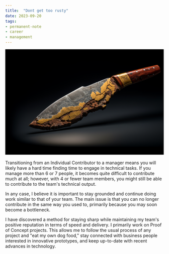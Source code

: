 ```yaml
---
title:  "Dont get too rusty"
date: 2023-09-20
tags: 
- permanent-note 
- career
- management
---
```

![Midjourney 5.2: an old, blunt and rusty knife. Kintsugi. --ar 3:2](notes/attachments/rusty-knife.png)

Transitioning from an Individual Contributor to a manager means you will likely have a hard time finding time to engage in technical tasks. If you manage more than 6 or 7 people, it becomes quite difficult to contribute much at all; however, with 4 or fewer team members, you might still be able to contribute to the team's technical output.

In any case, I believe it is important to stay grounded and continue doing work similar to that of your team. The main issue is that you can no longer contribute in the same way you used to, primarily because you may soon become a bottleneck.

I have discovered a method for staying sharp while maintaining my team's positive reputation in terms of speed and delivery. I primarily work on Proof of Concept projects. This allows me to follow the usual process of any project and "eat my own dog food," stay connected with business people interested in innovative prototypes, and keep up-to-date with recent advances in technology.
